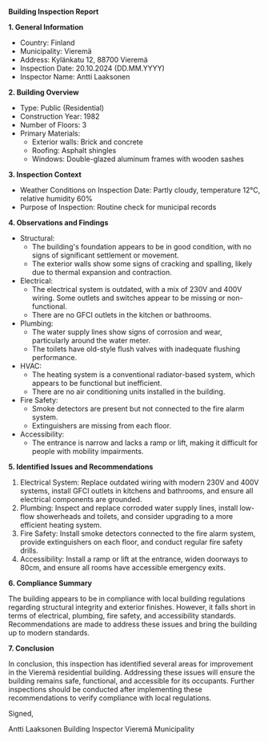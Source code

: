 **Building Inspection Report**

**1. General Information**

* Country: Finland
* Municipality: Vieremä
* Address: Kylänkatu 12, 88700 Vieremä
* Inspection Date: 20.10.2024 (DD.MM.YYYY)
* Inspector Name: Antti Laaksonen

**2. Building Overview**

* Type: Public (Residential)
* Construction Year: 1982
* Number of Floors: 3
* Primary Materials:
	+ Exterior walls: Brick and concrete
	+ Roofing: Asphalt shingles
	+ Windows: Double-glazed aluminum frames with wooden sashes

**3. Inspection Context**

* Weather Conditions on Inspection Date: Partly cloudy, temperature 12°C, relative humidity 60%
* Purpose of Inspection: Routine check for municipal records

**4. Observations and Findings**

* Structural:
	+ The building's foundation appears to be in good condition, with no signs of significant settlement or movement.
	+ The exterior walls show some signs of cracking and spalling, likely due to thermal expansion and contraction.
* Electrical:
	+ The electrical system is outdated, with a mix of 230V and 400V wiring. Some outlets and switches appear to be missing or non-functional.
	+ There are no GFCI outlets in the kitchen or bathrooms.
* Plumbing:
	+ The water supply lines show signs of corrosion and wear, particularly around the water meter.
	+ The toilets have old-style flush valves with inadequate flushing performance.
* HVAC:
	+ The heating system is a conventional radiator-based system, which appears to be functional but inefficient.
	+ There are no air conditioning units installed in the building.
* Fire Safety:
	+ Smoke detectors are present but not connected to the fire alarm system.
	+ Extinguishers are missing from each floor.
* Accessibility:
	+ The entrance is narrow and lacks a ramp or lift, making it difficult for people with mobility impairments.

**5. Identified Issues and Recommendations**

1. Electrical System: Replace outdated wiring with modern 230V and 400V systems, install GFCI outlets in kitchens and bathrooms, and ensure all electrical components are grounded.
2. Plumbing: Inspect and replace corroded water supply lines, install low-flow showerheads and toilets, and consider upgrading to a more efficient heating system.
3. Fire Safety: Install smoke detectors connected to the fire alarm system, provide extinguishers on each floor, and conduct regular fire safety drills.
4. Accessibility: Install a ramp or lift at the entrance, widen doorways to 80cm, and ensure all rooms have accessible emergency exits.

**6. Compliance Summary**

The building appears to be in compliance with local building regulations regarding structural integrity and exterior finishes. However, it falls short in terms of electrical, plumbing, fire safety, and accessibility standards. Recommendations are made to address these issues and bring the building up to modern standards.

**7. Conclusion**

In conclusion, this inspection has identified several areas for improvement in the Vieremä residential building. Addressing these issues will ensure the building remains safe, functional, and accessible for its occupants. Further inspections should be conducted after implementing these recommendations to verify compliance with local regulations.

Signed,

Antti Laaksonen
Building Inspector
Vieremä Municipality